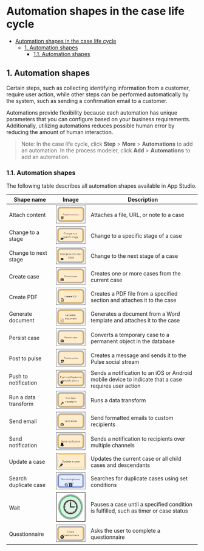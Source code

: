 # Automation shapes in the case life cycle

- [Automation shapes in the case life cycle](#automation-shapes-in-the-case-life-cycle)
    - [1. Automation shapes](#1-automation-shapes)
        - [1.1. Automation shapes](#11-automation-shapes)

## 1. Automation shapes

Certain steps, such as collecting identifying information from a customer, require user action, while other steps can be performed automatically by the system, such as sending a confirmation email to a customer.

Automations provide flexibility because each automation has unique parameters that you can configure based on your business requirements. Additionally, utilizing automations reduces possible human error by reducing the amount of human interaction.

> Note: In the case life cycle, click **Step** > **More** > **Automations** to add an automation. In the process modeler, click **Add** > **Automations** to add an automation.

### 1.1. Automation shapes

The following table describes all automation shapes available in App Studio.

| Shape name            | Image                                            | Description                                                                                          |
| --------------------- | ------------------------------------------------ | ---------------------------------------------------------------------------------------------------- |
| Attach content        | ![](../resources/shape-attach-content.png)       | Attaches a file, URL, or note to a case                                                              |
| Change to a stage     | ![](../resources/shape-change-to-stage.png)      | Change to a specific stage of a case                                                                 |
| Change to next stage  | ![](../resources/shape-change-to-next-stage.png) | Change to the next stage of a case                                                                   |
| Create case           | ![](../resources/shape-create-case.png)          | Creates one or more cases from the current case                                                      |
| Create PDF            | ![](../resources/shape-create-pdf.png)           | Creates a PDF file from a specified section and attaches it to the case                              |
| Generate document     | ![](../resources/shape-generate-document.png)    | Generates a document from a Word template and attaches it to the case                                |
| Persist case          | ![](../resources/shape-persist-case.png)         | Converts a temporary case to a permanent object in the database                                      |
| Post to pulse         | ![](../resources/shape-post-to-pulse.png)        | Creates a message and sends it to the Pulse social stream                                            |
| Push to notification  | ![](../resources/shape-push-notification.png)    | Sends a notification to an iOS or Android mobile device to indicate that a case requires user action |
| Run a data transform  | ![](../resources/shape-run-data-transform.png)   | Runs a data transform                                                                                |
| Send email            | ![](../resources/shape-send-email.png)           | Send formatted emails to custom recipients                                                           |
| Send notification     | ![](../resources/shape-send-notification.png)    | Sends a notification to recipients over multiple channels                                            |
| Update a case         | ![](../resources/shape-update-case.png)          | Updates the current case or all child cases and descendants                                          |
| Search duplicate case | ![](../resources/shape-search-duplicate.png)     | Searches for duplicate cases using set conditions                                                    |
| Wait                  | ![](../resources/shape-wait.png)                 | Pauses a case until a specified condition is fulfilled, such as timer or case status                 |
| Questionnaire         | ![](../resources/shape-questionnaire.png)        | Asks the user to complete a questionnaire                                                            |
